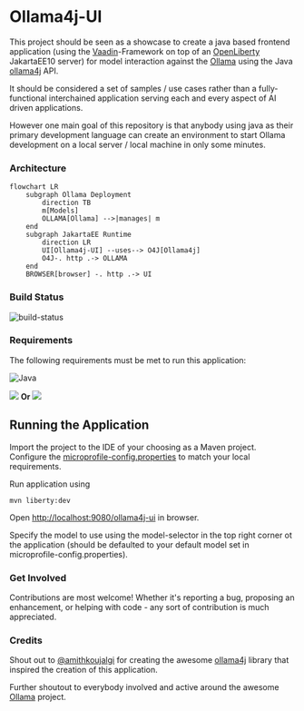 # Ollama4j-UI

This project should be seen as a showcase to create a java based frontend application (using the [Vaadin](https://vaadin.com/)-Framework on top of an [OpenLiberty](https://openliberty.io/) JakartaEE10 server) for model interaction against the [Ollama](https://ollama.ai) using the Java [ollama4j](https://github.com/amithkoujalgi/ollama4j) API. 

It should be considered a set of samples / use cases rather than a fully-functional interchained application serving each and every aspect of AI driven applications.

However one main goal of this repository is that anybody using java as their primary development language can create an environment to start Ollama development on a local server / local machine in only some minutes.

### Architecture

```mermaid 
flowchart LR
    subgraph Ollama Deployment
        direction TB
        m[Models]
        OLLAMA[Ollama] -->|manages| m
    end
    subgraph JakartaEE Runtime
        direction LR    
        UI[Ollama4j-UI] --uses--> O4J[Ollama4j]
        O4J-. http .-> OLLAMA
    end
    BROWSER[browser] -. http .-> UI
```

### Build Status
![build-status](https://img.shields.io/github/actions/workflow/status/AgentSchmecker/ollama4j-ui/maven.yml)

### Requirements

The following requirements must be met to run this application:

![Java](https://img.shields.io/badge/Java-17_+-green.svg?style=just-the-message&labelColor=gray)

[![][ollama-shield]][ollama] **Or** [![][ollama-docker-shield]][ollama-docker]

[ollama]: https://ollama.ai/

[ollama-shield]: https://img.shields.io/badge/Ollama-Local_Installation-blue.svg?style=just-the-message&labelColor=gray

[ollama-docker]: https://hub.docker.com/r/ollama/ollama

[ollama-docker-shield]: https://img.shields.io/badge/Ollama-Docker-blue.svg?style=just-the-message&labelColor=gray


## Running the Application

Import the project to the IDE of your choosing as a Maven project. Configure the [microprofile-config.properties](src/main/resources/META-INF/microprofile-config.properties) to match your local requirements.

Run application using
```
mvn liberty:dev
```

Open [http://localhost:9080/ollama4j-ui](http://localhost:9080/ollama4j-ui) in browser.

Specify the model to use using the model-selector in the top right corner ot the application (should be defaulted to your default model set in microprofile-config.properties).

### Get Involved
Contributions are most welcome! Whether it's reporting a bug, proposing an enhancement, or helping with code - any sort of contribution is much appreciated.

### Credits
Shout out to [@amithkoujalgi](https://github.com/amithkoujalgi) for creating the awesome [ollama4j](https://github.com/amithkoujalgi/ollama4j/) library that inspired the creation of this application.

Further shoutout to everybody involved and active around the awesome [Ollama](https://ollama.ai/) project.

